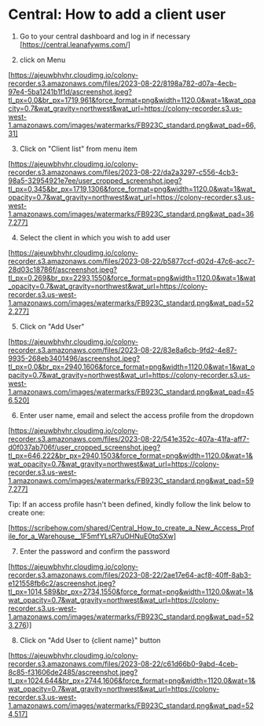 # Central: How to add a client user

1. Go to your central dashboard and log in if necessary  [https://central.leanafywms.com/]

2. click on Menu

[https://ajeuwbhvhr.cloudimg.io/colony-recorder.s3.amazonaws.com/files/2023-08-22/8198a782-d07a-4ecb-97e4-5ba1241b1f1d/ascreenshot.jpeg?tl_px=0,0&br_px=1719,961&force_format=png&width=1120.0&wat=1&wat_opacity=0.7&wat_gravity=northwest&wat_url=https://colony-recorder.s3.us-west-1.amazonaws.com/images/watermarks/FB923C_standard.png&wat_pad=66,31]


3. Click on "Client list" from menu item

[https://ajeuwbhvhr.cloudimg.io/colony-recorder.s3.amazonaws.com/files/2023-08-22/da2a3297-c556-4cb3-98a5-32954921e7ee/user_cropped_screenshot.jpeg?tl_px=0,345&br_px=1719,1306&force_format=png&width=1120.0&wat=1&wat_opacity=0.7&wat_gravity=northwest&wat_url=https://colony-recorder.s3.us-west-1.amazonaws.com/images/watermarks/FB923C_standard.png&wat_pad=367,277]


4. Select the client in which you wish to add user

[https://ajeuwbhvhr.cloudimg.io/colony-recorder.s3.amazonaws.com/files/2023-08-22/b5877ccf-d02d-47c6-acc7-28d03c18786f/ascreenshot.jpeg?tl_px=0,269&br_px=2293,1550&force_format=png&width=1120.0&wat=1&wat_opacity=0.7&wat_gravity=northwest&wat_url=https://colony-recorder.s3.us-west-1.amazonaws.com/images/watermarks/FB923C_standard.png&wat_pad=522,277]


5. Click on "Add User"

[https://ajeuwbhvhr.cloudimg.io/colony-recorder.s3.amazonaws.com/files/2023-08-22/83e8a6cb-9fd2-4e87-9935-268eb3401496/ascreenshot.jpeg?tl_px=0,0&br_px=2940,1606&force_format=png&width=1120.0&wat=1&wat_opacity=0.7&wat_gravity=northwest&wat_url=https://colony-recorder.s3.us-west-1.amazonaws.com/images/watermarks/FB923C_standard.png&wat_pad=456,520]


6. Enter user name, email and select the access profile from the dropdown 

[https://ajeuwbhvhr.cloudimg.io/colony-recorder.s3.amazonaws.com/files/2023-08-22/541e352c-407a-41fa-aff7-d0f037ab706f/user_cropped_screenshot.jpeg?tl_px=646,222&br_px=2940,1503&force_format=png&width=1120.0&wat=1&wat_opacity=0.7&wat_gravity=northwest&wat_url=https://colony-recorder.s3.us-west-1.amazonaws.com/images/watermarks/FB923C_standard.png&wat_pad=597,277]


Tip: If an access profile hasn't been defined, kindly follow the link below to create one:

[https://scribehow.com/shared/Central_How_to_create_a_New_Access_Profile_for_a_Warehouse__1F5mfYLsR7uOHNuE0tqSXw]


7. Enter the password and confirm the password 

[https://ajeuwbhvhr.cloudimg.io/colony-recorder.s3.amazonaws.com/files/2023-08-22/2ae17e64-acf8-40ff-8ab3-e121558fb6c2/ascreenshot.jpeg?tl_px=1014,589&br_px=2734,1550&force_format=png&width=1120.0&wat=1&wat_opacity=0.7&wat_gravity=northwest&wat_url=https://colony-recorder.s3.us-west-1.amazonaws.com/images/watermarks/FB923C_standard.png&wat_pad=523,276)]

8. Click  on "Add User to {client name}" button

[https://ajeuwbhvhr.cloudimg.io/colony-recorder.s3.amazonaws.com/files/2023-08-22/c61d66b0-9abd-4ceb-8c85-f31606de2485/ascreenshot.jpeg?tl_px=1024,644&br_px=2744,1606&force_format=png&width=1120.0&wat=1&wat_opacity=0.7&wat_gravity=northwest&wat_url=https://colony-recorder.s3.us-west-1.amazonaws.com/images/watermarks/FB923C_standard.png&wat_pad=524,517]
